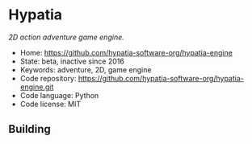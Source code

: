# Hypatia

_2D action adventure game engine._

- Home: https://github.com/hypatia-software-org/hypatia-engine
- State: beta, inactive since 2016
- Keywords: adventure, 2D, game engine
- Code repository: https://github.com/hypatia-software-org/hypatia-engine.git
- Code language: Python
- Code license: MIT

## Building
